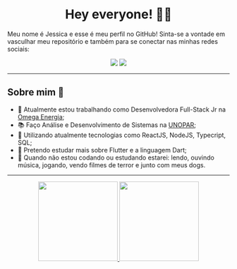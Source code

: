 <h1 align = center>Hey everyone! 👩‍💻</h1>

Meu nome é Jessica e esse é meu perfil no GitHub! Sinta-se a vontade em vasculhar meu repositório e também para se conectar nas minhas redes sociais:

<div align="center"> 

  <a href = "mailto:jessica.marques.dev@gmail.com"><img src="https://img.shields.io/badge/-Gmail-%23333?style=for-the-badge&logo=gmail&logoColor=red" target="_blank"></a>
  <a href="https://www.linkedin.com/in/jessica-maria-marques/" target="_blank"><img src="https://img.shields.io/badge/-LinkedIn-%230077B5?style=for-the-badge&logo=linkedin&logoColor=white" target="_blank"></a> 
 
</div>

---

<h2>Sobre mim 📖</h2>

 - 🔨 Atualmente estou trabalhando como Desenvolvedora Full-Stack Jr na <a href="https://omegaenergia.com.br/"  target="_blank">Omega Energia</a>;
 - 📚 Faço Análise e Desenvolvimento de Sistemas na [UNOPAR](https://www.unopar.com.br/);
 - 💍 Utilizando atualmente tecnologias como ReactJS, NodeJS, Typecript, SQL;
 - 🔮 Pretendo estudar mais sobre Flutter e a linguagem Dart;
 - 🎨 Quando não estou codando ou estudando estarei: lendo, ouvindo música, jogando, vendo filmes de terror e junto com meus dogs.

---

<div align="center">
  <a href="https://github.com/jessicaMarquess">
  <img height="180em" src="https://github-readme-stats.vercel.app/api?username=jessicaMarquess&show_icons=true&theme=synthwave&include_all_commits=true&count_private=true"/>
  <img height="180em" src="https://github-readme-stats.vercel.app/api/top-langs/?username=jessicaMarquess&layout=compact&langs_count=7&theme=synthwave"/>
</div>

